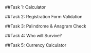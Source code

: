 ##Task 1: Calculator


##Task 2: Registration Form Validation


##Task 3: Palindrome & Anagram Check


##Task 4: Who will Survive?


##Task 5: Currency Calculator
